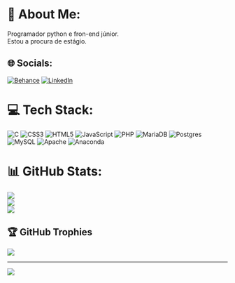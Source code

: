 # 💫 About Me:
Programador python e fron-end júnior.<br>Estou a procura de estágio.


## 🌐 Socials:
[![Behance](https://img.shields.io/badge/Behance-1769ff?logo=behance&logoColor=white)](https://behance.net/Cassiodossantos) [![LinkedIn](https://img.shields.io/badge/LinkedIn-%230077B5.svg?logo=linkedin&logoColor=white)](https://linkedin.com/in/www.linkedin/in/cassio-santos95) 

# 💻 Tech Stack:
![C](https://img.shields.io/badge/c-%2300599C.svg?style=for-the-badge&logo=c&logoColor=white) ![CSS3](https://img.shields.io/badge/css3-%231572B6.svg?style=for-the-badge&logo=css3&logoColor=white) ![HTML5](https://img.shields.io/badge/html5-%23E34F26.svg?style=for-the-badge&logo=html5&logoColor=white) ![JavaScript](https://img.shields.io/badge/javascript-%23323330.svg?style=for-the-badge&logo=javascript&logoColor=%23F7DF1E) ![PHP](https://img.shields.io/badge/php-%23777BB4.svg?style=for-the-badge&logo=php&logoColor=white) ![MariaDB](https://img.shields.io/badge/MariaDB-003545?style=for-the-badge&logo=mariadb&logoColor=white) ![Postgres](https://img.shields.io/badge/postgres-%23316192.svg?style=for-the-badge&logo=postgresql&logoColor=white) ![MySQL](https://img.shields.io/badge/mysql-%2300f.svg?style=for-the-badge&logo=mysql&logoColor=white) ![Apache](https://img.shields.io/badge/apache-%23D42029.svg?style=for-the-badge&logo=apache&logoColor=white) ![Anaconda](https://img.shields.io/badge/Anaconda-%2344A833.svg?style=for-the-badge&logo=anaconda&logoColor=white)
# 📊 GitHub Stats:
![](https://github-readme-stats.vercel.app/api?username=Cassiodossantos&theme=dark&hide_border=false&include_all_commits=false&count_private=false)<br/>
![](https://github-readme-streak-stats.herokuapp.com/?user=Cassiodossantos&theme=dark&hide_border=false)<br/>
![](https://github-readme-stats.vercel.app/api/top-langs/?username=Cassiodossantos&theme=dark&hide_border=false&include_all_commits=false&count_private=false&layout=compact)

## 🏆 GitHub Trophies
![](https://github-profile-trophy.vercel.app/?username=Cassiodossantos&theme=dracula&no-frame=false&no-bg=true&margin-w=4)

---
[![](https://visitcount.itsvg.in/api?id=Cassiodossantos&icon=0&color=0)](https://visitcount.itsvg.in)

<!-- Proudly created with GPRM ( https://gprm.itsvg.in ) -->